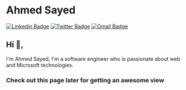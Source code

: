 # Ahmed Sayed  
[![Linkedin Badge](https://img.shields.io/badge/-asayedio-blue?style=flat-square&logo=Linkedin&logoColor=white&link=https://www.linkedin.com/in/asayedio/)](https://www.linkedin.com/in/asayedio/) 
[![Twitter Badge](https://img.shields.io/badge/-asayedio-1ca0f1?style=flat-square&labelColor=1ca0f1&logo=twitter&logoColor=white&link=https://twitter.com/asayedio)](https://twitter.com/asayedio) 
[![Gmail Badge](https://img.shields.io/badge/-ahmedsayed.9191@gmail.com-c14438?style=flat-square&logo=Gmail&logoColor=white&link=mailto:ahmedsayed.9191@gmail.com)](mailto:ahmedsayed.9191@gmail.com)

## Hi 👋, 
I'm Ahmed Sayed, I'm a software engineer who is passionate about web and Microsoft technologies.

### Check out this page later for getting an awesome view

<!--
**asayedio/asayedio** is a ✨ _special_ ✨ repository because its `README.md` (this file) appears on your GitHub profile.

Here are some ideas to get you started:

- 🔭 I’m currently working on ...
- 🌱 I’m currently learning ...
- 👯 I’m looking to collaborate on ...
- 🤔 I’m looking for help with ...
- 💬 Ask me about ...
- 📫 How to reach me: ...
- 😄 Pronouns: ...
- ⚡ Fun fact: ...
-->
